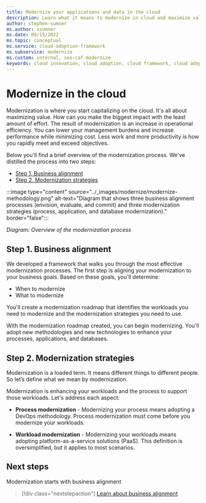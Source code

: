 ```yaml
---
title: Modernize your applications and data in the cloud
description: Learn what it means to modernize in cloud and maximize value. Modernization is a critical approach to cloud adoption that unlocks to the benefits of the cloud.
author: stephen-sumner
ms.author: ssumner
ms.date: 09/15/2022
ms.topic: conceptual
ms.service: cloud-adoption-framework
ms.subservice: modernize
ms.custom: internal, seo-caf-modernize
keywords: cloud innovation, cloud adoption, cloud framework, cloud adoption framework
---
```


# Modernize in the cloud

Modernization is where you start capitalizing on the cloud. It's all about maximizing value. How can you make the biggest impact with the least amount of effort. The result of modernization is an increase in operational efficiency. You can lower your management burdens and increase performance while minimizing cost. Less work and more productivity is how you rapidly meet and exceed objectives.

Below you'll find a brief overview of the modernization process. We've distilled the process into two steps:

- [Step 1. Business alignment](#step-1-business-alignment)
- [Step 2. Modernization strategies](#step-2-modernization-strategies)

:::image type="content" source="../_images/modernize/modernize-methodology.png" alt-text="Diagram that shows three business alignment processes (envision, evaluate, and commit) and three modernization strategies (process, application, and database modernization)." border="false":::

*Diagram: Overview of the modernization process*

## Step 1. Business alignment

We developed a framework that walks you through the most effective modernization processes. The first step is aligning your modernization to your business goals. Based on these goals, you'll determine:

- When to modernize
- What to modernize

You'll create a modernization roadmap that identifies the workloads you need to modernize and the modernization strategies you need to use.

With the modernization roadmap created, you can begin modernizing. You'll adopt new methodologies and new technologies to enhance your processes, applications, and databases.

## Step 2. Modernization strategies

Modernization is a loaded term. It means different things to different people. So let’s define what we mean by modernization.

Modernization is enhancing your workloads and the process to support those workloads. Let's address each aspect:

- **Process modernization** - Modernizing your process means adopting a DevOps methodology. Process modernization must come before you modernize your workloads.

- **Workload modernization** - Modernizing your workloads means adopting platform-as-a-service solutions (PaaS). This definition is oversimplified, but it applies to most scenarios.

## Next steps

Modernization starts with business alignment

> [!div class="nextstepaction"]
> [Learn about business alignment](../modernize/business-alignment/index.md)
